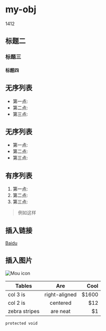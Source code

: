 # my-obj
1412

## 标题二
###  标题三
#### 标题四

## 无序列表
* 第一点:
* 第二点:
* 第三点:

## 无序列表
- 第一点:
- 第二点:
- 第三点:

## 有序列表
1. 第一点:
2. 第二点:
3. 第三点:

> 例如这样

## 插入链接
[Baidu](http://baidu.com)

## 插入图片
![Mou icon](http://mouapp.com/Mou_128.png)

| Tables        | Are           | Cool  |
| ------------- |:-------------:| -----:|
| col 3 is      | right-aligned | $1600 |
| col 2 is      | centered      |   $12 |
| zebra stripes | are neat      |    $1 |

`protected void`